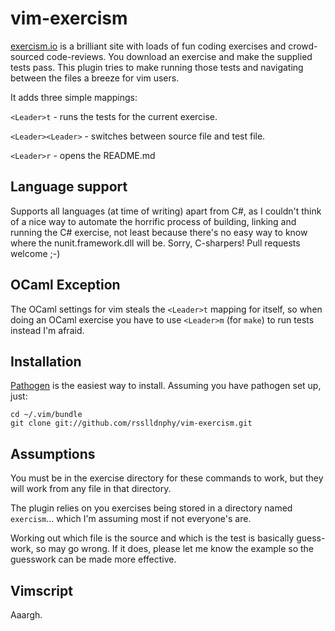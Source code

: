 # vim-exercism

[exercism.io](http://exercism.io) is a brilliant site with loads of fun coding exercises and crowd-sourced code-reviews. You download an exercise and make the supplied tests pass. This plugin tries to make running those tests and navigating between the files a breeze for vim users.

It adds three simple mappings:

`<Leader>t`        - runs the tests for the current exercise.

`<Leader><Leader>` - switches between source file and test file.

`<Leader>r`        - opens the README.md

## Language support

Supports all languages (at time of writing) apart from C#, as I couldn't think of a nice way to automate the horrific process of building, linking and running the C# exercise, not least because there's no easy way to know where the nunit.framework.dll will be. Sorry, C-sharpers! Pull requests welcome ;-)

## OCaml Exception

The OCaml settings for vim steals the `<Leader>t` mapping for itself, so when doing an OCaml exercise you have to use `<Leader>m` (for `make`) to run tests instead I'm afraid.

## Installation

[Pathogen](https://github.com/tpope/vim-pathogen) is the easiest way to install. Assuming you have pathogen set up, just:

    cd ~/.vim/bundle
    git clone git://github.com/rsslldnphy/vim-exercism.git

## Assumptions

You must be in the exercise directory for these commands to work, but they will work from any file in that directory.

The plugin relies on you exercises being stored in a directory named `exercism`... which I'm assuming most if not everyone's are.

Working out which file is the source and which is the test is basically guess-work, so may go wrong. If it does, please let me know the example so the guesswork can be made more effective.

## Vimscript

Aaargh.
